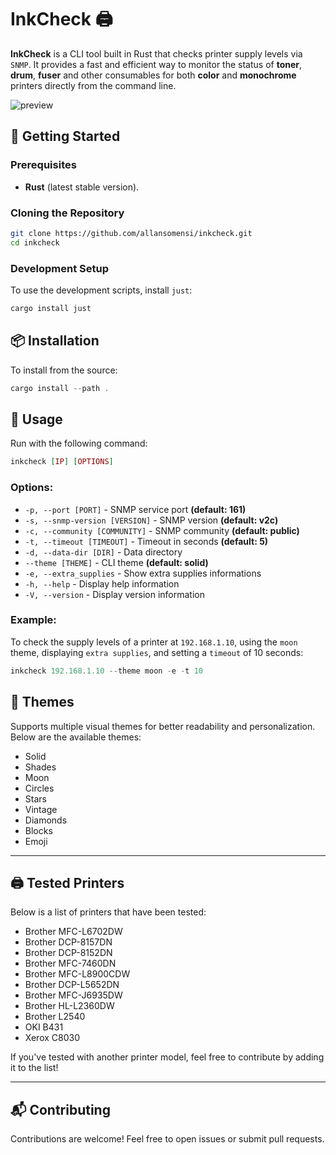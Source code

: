 # InkCheck 🖨️

**InkCheck** is a CLI tool built in Rust that checks printer supply levels via `SNMP`. It provides a fast and efficient way to monitor the status of **toner**, **drum**, **fuser** and other consumables for both **color** and **monochrome** printers directly from the command line.

![preview](https://github.com/user-attachments/assets/97243faf-8140-40cb-b43d-a0953070f4b7)


## 🚀 Getting Started

### Prerequisites
- **Rust** (latest stable version).

### Cloning the Repository
```bash
git clone https://github.com/allansomensi/inkcheck.git
cd inkcheck
```

### Development Setup
To use the development scripts, install `just`:

```elixir
cargo install just
```

## 📦 Installation
To install from the source:

```elixir
cargo install --path .
```

## 🔧 Usage
Run with the following command:

```elixir
inkcheck [IP] [OPTIONS]
```

### Options:

- `-p, --port [PORT]`            - SNMP service port **(default: 161)**
- `-s, --snmp-version [VERSION]` - SNMP version **(default: v2c)**
- `-c, --community [COMMUNITY]`  - SNMP community **(default: public)**
- `-t, --timeout [TIMEOUT]`      - Timeout in seconds **(default: 5)**
- `-d, --data-dir [DIR]`         - Data directory
- `--theme [THEME]`              - CLI theme **(default: solid)**
- `-e, --extra_supplies`         - Show extra supplies informations
- `-h, --help`                   - Display help information
- `-V, --version`                - Display version information

### Example:
To check the supply levels of a printer at `192.168.1.10`, using the `moon` theme, displaying `extra supplies`, and setting a `timeout` of 10 seconds:

```elixir
inkcheck 192.168.1.10 --theme moon -e -t 10
```

## 🎨 Themes
Supports multiple visual themes for better readability and personalization. Below are the available themes:

- Solid
- Shades
- Moon
- Circles
- Stars
- Vintage
- Diamonds
- Blocks
- Emoji

---

## 🖨️ Tested Printers
Below is a list of printers that have been tested:

- Brother MFC-L6702DW
- Brother DCP-8157DN
- Brother DCP-8152DN
- Brother MFC-7460DN
- Brother MFC-L8900CDW
- Brother DCP-L5652DN
- Brother MFC-J6935DW
- Brother HL-L2360DW
- Brother L2540
- OKI B431
- Xerox C8030

If you've tested with another printer model, feel free to contribute by adding it to the list!

---

## 📬 Contributing
Contributions are welcome! Feel free to open issues or submit pull requests.
